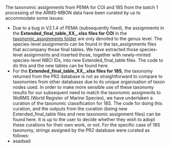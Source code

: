 The taxonomic assignments from PEMA for COI and 18S from the batch 1 processing of the ARMS-MBON data have been curated by us to accommodate some issues:
*  Due to a bug in V2.1.4 of PEMA (subsequently fixed), the assignments in the **Extended_final_table_XX_.xlsx files for COI** in the [taxonomic_assignments folder](https://github.com/arms-mbon/data_workspace/tree/main/analysis_data/from_pema/processing_batch1/taxonomic_assignments) are only denoted to the genus level. The species-level assignments can be found in the tax_assignments files that accompany those final tables. We have extracted those species-level assignments and inserted those, together with newly-minted species-level NBCI IDs, into new Extended_final_table files. The code to do this and the new tables can be found here.
*  For the **Extended_final_table_XX_.xlsx files for 18S**, the taxonomy returned from the PR2 database is not as straightforward to compare to taxonomies from other databases due to its unique organisation of taxon nodes used. In order to make more sensible use of these taxonomy results for our subsequent need to match the taxonomic assigments to WoRMS (World Register of Marine Species), we have undertaken a curation of the taxonomic classification for 18S. The code for doing this curation, and the outputs from the curation (being new Extended_final_table files and new taxonomic assignment files) can be found here. It is up to the user to decide whether they wish to adopt these curations for their own work, or not. For the specific case of 18S taxonomy, strings assigned by the PR2 database were curated as follows:
  *  asadsad
